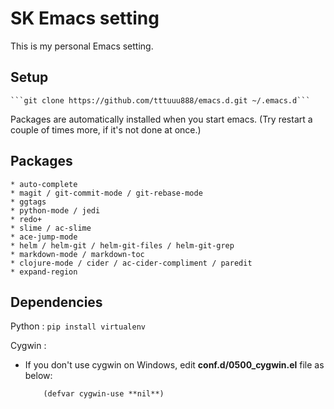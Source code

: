 # SK Emacs setting
This is my personal Emacs setting.

## Setup
    ```git clone https://github.com/tttuuu888/emacs.d.git ~/.emacs.d```
Packages are automatically installed when you start emacs.
(Try restart a couple of times more, if it's not done at once.)

## Packages
    * auto-complete
    * magit / git-commit-mode / git-rebase-mode
    * ggtags
    * python-mode / jedi
    * redo+
    * slime / ac-slime
    * ace-jump-mode
    * helm / helm-git / helm-git-files / helm-git-grep
    * markdown-mode / markdown-toc
    * clojure-mode / cider / ac-cider-compliment / paredit
    * expand-region

## Dependencies
Python :
    ```pip install virtualenv```

Cygwin :
* If you don't use cygwin on Windows, edit **conf.d/0500_cygwin.el** file as below:
    ```...
        (defvar cygwin-use **nil**)
    ```
    
    
